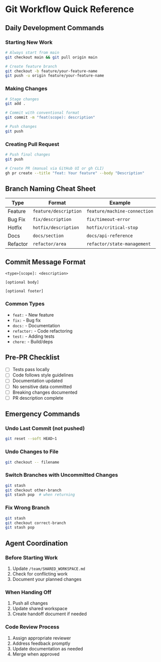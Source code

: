 # Git Workflow Quick Reference

## Daily Development Commands

### Starting New Work
```bash
# Always start from main
git checkout main && git pull origin main

# Create feature branch
git checkout -b feature/your-feature-name
git push -u origin feature/your-feature-name
```

### Making Changes
```bash
# Stage changes
git add .

# Commit with conventional format
git commit -m "feat(scope): description"

# Push changes
git push
```

### Creating Pull Request
```bash
# Push final changes
git push

# Create PR (manual via GitHub UI or gh CLI)
gh pr create --title "feat: Your feature" --body "Description"
```

## Branch Naming Cheat Sheet

| Type | Format | Example |
|------|---------|---------|
| Feature | `feature/description` | `feature/machine-connection` |
| Bug Fix | `fix/description` | `fix/timeout-error` |
| Hotfix | `hotfix/description` | `hotfix/critical-stop` |
| Docs | `docs/section` | `docs/api-reference` |
| Refactor | `refactor/area` | `refactor/state-management` |

## Commit Message Format

```
<type>[scope]: <description>

[optional body]

[optional footer]
```

### Common Types
- `feat:` - New feature
- `fix:` - Bug fix  
- `docs:` - Documentation
- `refactor:` - Code refactoring
- `test:` - Adding tests
- `chore:` - Build/deps

## Pre-PR Checklist

- [ ] Tests pass locally
- [ ] Code follows style guidelines
- [ ] Documentation updated
- [ ] No sensitive data committed
- [ ] Breaking changes documented
- [ ] PR description complete

## Emergency Commands

### Undo Last Commit (not pushed)
```bash
git reset --soft HEAD~1
```

### Undo Changes to File
```bash
git checkout -- filename
```

### Switch Branches with Uncommitted Changes
```bash
git stash
git checkout other-branch
git stash pop  # when returning
```

### Fix Wrong Branch
```bash
git stash
git checkout correct-branch
git stash pop
```

## Agent Coordination

### Before Starting Work
1. Update `/team/SHARED_WORKSPACE.md`
2. Check for conflicting work
3. Document your planned changes

### When Handing Off
1. Push all changes
2. Update shared workspace
3. Create handoff document if needed

### Code Review Process
1. Assign appropriate reviewer
2. Address feedback promptly  
3. Update documentation as needed
4. Merge when approved